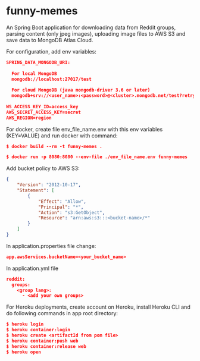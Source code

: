 # funny-memes
An Spring Boot application for downloading data from Reddit groups, parsing content (only jpeg images), uploading image files to AWS S3 and save data to MongoDB Atlas Cloud.

For configuration, add env variables:

```json
SPRING_DATA_MONGODB_URI:
  
  For local MongoDB
  mongodb://localhost:27017/test
  
  For cloud MongoDB (java mongodb-driver 3.6 or later)
  mongodb+srv://<user_name>:<password>@<cluster>.mongodb.net/test?retryWrites=true&w=majority<br/>
 
WS_ACCESS_KEY_ID=access_key
AWS_SECRET_ACCESS_KEY=secret
AWS_REGION=region
```
For docker, create file env_file_name.env with this env variables (KEY=VALUE) and run docker with command:
```json
$ docker build --rm -t funny-memes .

$ docker run -p 8080:8080 --env-file ./env_file_name.env funny-memes
```
Add bucket policy to AWS S3:
```json
{
    "Version": "2012-10-17",
    "Statement": [
        {
            "Effect": "Allow",
            "Principal": "*",
            "Action": "s3:GetObject",
            "Resource": "arn:aws:s3:::<bucket-name>/*"
        }
    ]
}
```
In application.properties file change:<br/>
```json
app.awsServices.bucketName=<your_bucket_name>
```
In application.yml file
```json
reddit:
  groups:
    <group lang>:
      - <add your own groups>
```

For Heroku deployments, create account on Heroku, install Heroku CLI and do following commands in app root directory:
```json
$ heroku login
$ heroku container:login
$ heroku create <artifactId from pom file>
$ heroku container:push web
$ heroku container:release web
$ heroku open
```